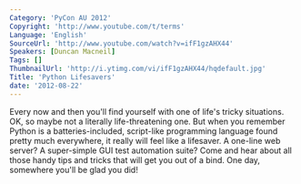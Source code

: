 ```yaml
---
Category: 'PyCon AU 2012'
Copyright: 'http://www.youtube.com/t/terms'
Language: 'English'
SourceUrl: 'http://www.youtube.com/watch?v=ifF1gzAHX44'
Speakers: [Duncan Macneil]
Tags: []
ThumbnailUrl: 'http://i.ytimg.com/vi/ifF1gzAHX44/hqdefault.jpg'
Title: 'Python Lifesavers'
date: '2012-08-22'
---
```

Every now and then you'll find yourself with one of life's tricky situations.
OK, so maybe not a literally life-threatening one. But when you remember
Python is a batteries-included, script-like programming language found pretty
much everywhere, it really will feel like a lifesaver. A one-line web server?
A super-simple GUI test automation suite? Come and hear about all those handy
tips and tricks that will get you out of a bind. One day, somewhere you'll be
glad you did!
